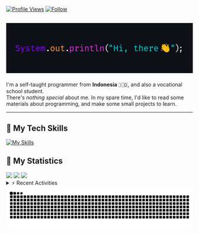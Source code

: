 <!-- Header Badges -->
[![Profile Views](https://komarev.com/ghpvc/?username=mitsuki31&color=blue&label=PROFILE+VIEWS)](https://github.com/mitsuki31)
[![Follow](https://img.shields.io/twitter/url?url=https%3A%2F%2Ftwitter.com%2Fryuumitsuki31)](https://twitter.com/ryuumitsuki31)

<h2><img src="images/hi_there.png"/></h2>

I'm a self-taught programmer from **Indonesia** 🇮🇩, and also a vocational school student.  
There's _nothing special_ about me. In my spare time, I'd like to read some materials about programming, and make some small projects to learn.

---

## 👾 My Tech Skills

[![My Skills](https://skillicons.dev/icons?i=py,c,cpp,java,js,ts,css,sass,html,bash,arduino)](https://skillicons.dev)


## 🔭 My Statistics

<picture id="stats">
    <source 
            srcset="https://github-readme-stats.vercel.app/api?username=mitsuki31&show_icons=true&theme=tokyonight&include_all_commits=true&show_private=falsee&hide=stars"
            media="(prefers-color-scheme: dark)"
    />
    <source
            srcset="https://github-readme-stats.vercel.app/api?username=mitsuki31&show_icons=true&include_all_commits=true&show_private=false&hide=stars"
            media="(prefers-color-scheme: light), (prefers-color-scheme: no-preference)"
    />
    <img src="https://github-readme-stats.vercel.app/api?username=mitsuki31&show_icons=true&include_all_commits=true&show_private=false&hide=stars" />
</picture>

<picture id="top-langs">
    <source
            srcset="https://github-readme-stats.vercel.app/api/top-langs/?username=mitsuki31&layout=donut&theme=tokyonight&count_private=true&langs_count=10"
            media="(prefers-color-scheme: dark)"
    />
    <source
            srcset="https://github-readme-stats.vercel.app/api/top-langs/?username=mitsuki31&layout=donut&count_private=true&langs_count=10"
            media="(prefers-color-scheme: light), (prefers-color-scheme: no-preference)"
    />
    <img src="https://github-readme-stats.vercel.app/api/top-langs/?username=mitsuki31&layout=donut&langs_count=10&count_private=true" />
</picture>

<picture id="profile-summary">
    <source
            srcset="https://github-profile-summary-cards.vercel.app/api/cards/profile-details?username=mitsuki31&theme=tokyonight"
            media="(prefers-color-scheme: dark)"
    />
    <source
            srcset="https://github-profile-summary-cards.vercel.app/api/cards/profile-details?username=mitsuki31&theme=github"
            media="(prefers-color-scheme: light), (prefers-color-scheme: no-preference)"
    />
    <img src="https://github-profile-summary-cards.vercel.app/api/cards/profile-details?username=mitsuki31" />
</picture>

<br/>


<details>
<summary>⚡ Recent Activities</summary>

<!--START_SECTION:activity-->
1. 🚀 Published release [temppath@0.3.0](https://github.com/mitsuki31/temppath/releases/tag/v0.3.0) in [mitsuki31/temppath](https://github.com/mitsuki31/temppath)
2. 🎉 Merged PR [#4](https://github.com/mitsuki31/temppath/pull/4) in [mitsuki31/temppath](https://github.com/mitsuki31/temppath)
3. 💪 Opened PR [#4](https://github.com/mitsuki31/temppath/pull/4) in [mitsuki31/temppath](https://github.com/mitsuki31/temppath)
4. 🎉 Merged PR [#3](https://github.com/mitsuki31/temppath/pull/3) in [mitsuki31/temppath](https://github.com/mitsuki31/temppath)
5. 💪 Opened PR [#3](https://github.com/mitsuki31/temppath/pull/3) in [mitsuki31/temppath](https://github.com/mitsuki31/temppath)
6. 🎉 Merged PR [#2](https://github.com/mitsuki31/temppath/pull/2) in [mitsuki31/temppath](https://github.com/mitsuki31/temppath)
7. 💪 Opened PR [#2](https://github.com/mitsuki31/temppath/pull/2) in [mitsuki31/temppath](https://github.com/mitsuki31/temppath)
8. 🎉 Merged PR [#10](https://github.com/mitsuki31/ytmp3-js/pull/10) in [mitsuki31/ytmp3-js](https://github.com/mitsuki31/ytmp3-js)
9. 💪 Opened PR [#10](https://github.com/mitsuki31/ytmp3-js/pull/10) in [mitsuki31/ytmp3-js](https://github.com/mitsuki31/ytmp3-js)
10. 🚀 Published release [v0.1.0 Stable](https://github.com/mitsuki31/APTweak/releases/tag/v0.1.0) in [mitsuki31/APTweak](https://github.com/mitsuki31/APTweak)
<!--END_SECTION:activity-->

</details>

<picture>
  <!-- For dark theme -->
  <source
    srcset="https://raw.githubusercontent.com/mitsuki31/mitsuki31/output/github-snake-dark.svg"
    media="(prefers-color-scheme: dark)"
  />
  <!-- For light theme -->
  <source
    srcset="https://raw.githubusercontent.com/mitsuki31/mitsuki31/output/github-snake.svg"
    media="(prefers-color-scheme: light)"
  />
  <!-- Default -->
  <img
    alt="GitHub Contribution Grid Snake"
    src="https://raw.githubusercontent.com/mitsuki31/mitsuki31/output/github-snake.svg"
  />
</picture>
